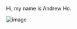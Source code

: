 

Hi, my name is Andrew Ho.

![image](https://user-images.githubusercontent.com/66315205/84190470-fd385380-aa64-11ea-8805-574ea913af22.png)
